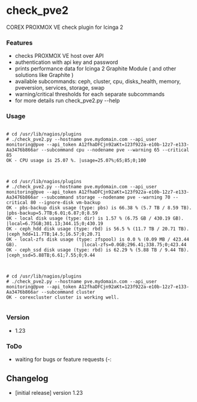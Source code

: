 
# check_pve2

COREX PROXMOX VE check plugin for Icinga 2
 
### Features
 - checks PROXMOX VE host over API
 - authentication with api key and password
 - prints performance data for Icinga 2 Graphite Module ( and other solutions like Graphite )
 - available subcommands: ceph, cluster, cpu, disks_health, memory, pveversion, services, storage, swap
 - warning/critical thresholds for each separate subcommands
 - for more details run check_pve2.py --help

### Usage

<pre><code>
# cd /usr/lib/nagios/plugins
# ./check_pve2.py --hostname pve.mydomain.com --api_user monitoring@pve --api_token A12fhaDFCjn92aKt=123f922a-e10b-12z7-e133-Aa3476b866ar --subcommand cpu --nodename pve --warning 65 --critical 85
OK - CPU usage is 25.07 %. |usage=25.07%;65;85;0;100

</code></pre>

<pre><code>
# cd /usr/lib/nagios/plugins
# ./check_pve2.py --hostname pve.mydomain.com --api_user monitoring@pve --api_token A12fhaDFCjn92aKt=123f922a-e10b-12z7-e133-Aa3476b866ar --subcommand storage --nodename pve --warning 70 --critical 80 --ignore-disk vm-backup
OK - pbs-backup disk usage (type: pbs) is 66.38 % (5.7 TB / 8.59 TB).                        |pbs-backup=5.7TB;6.01;6.87;0;8.59
OK - local disk usage (type: dir) is 1.57 % (6.75 GB / 430.19 GB).                        |local=6.75GB;301.13;344.15;0;430.19
OK - ceph_hdd disk usage (type: rbd) is 56.5 % (11.7 TB / 20.71 TB).                        |ceph_hdd=11.7TB;14.5;16.57;0;20.71
OK - local-zfs disk usage (type: zfspool) is 0.0 % (0.09 MB / 423.44 GB).                        |local-zfs=0.0GB;296.41;338.75;0;423.44
OK - ceph_ssd disk usage (type: rbd) is 62.29 % (5.88 TB / 9.44 TB).                        |ceph_ssd=5.88TB;6.61;7.55;0;9.44

</code></pre>


<pre><code>
# cd /usr/lib/nagios/plugins
# ./check_pve2.py --hostname pve.mydomain.com --api_user monitoring@pve --api_token A12fhaDFCjn92aKt=123f922a-e10b-12z7-e133-Aa3476b866ar --subcommand cluster
OK - corexcluster cluster is working well.

</code></pre>

### Version

 - 1.23

### ToDo

 - waiting for bugs or feature requests (-:

## Changelog

 - [initial release] version 1.23

